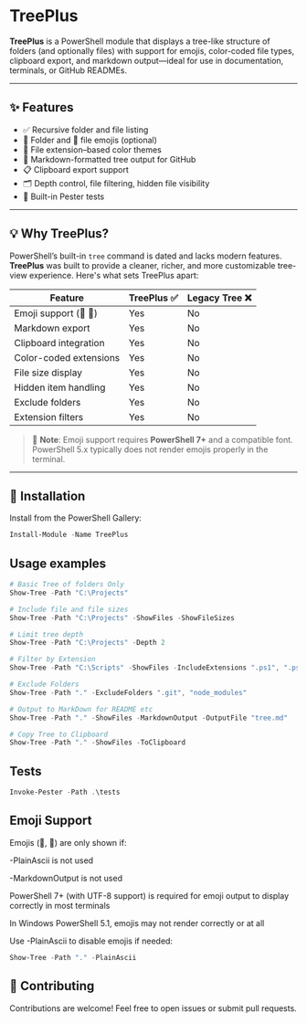 # TreePlus

**TreePlus** is a PowerShell module that displays a tree-like structure of folders (and optionally files) with support for emojis, color-coded file types, clipboard export, and markdown output—ideal for use in documentation, terminals, or GitHub READMEs.

---

## ✨ Features

- ✅ Recursive folder and file listing
- 📁 Folder and 📄 file emojis (optional)
- 🎨 File extension–based color themes
- 📄 Markdown-formatted tree output for GitHub
- 📋 Clipboard export support
- 🗂️ Depth control, file filtering, hidden file visibility
- 🧪 Built-in Pester tests

---

## 💡 Why TreePlus?

PowerShell’s built-in `tree` command is dated and lacks modern features. **TreePlus** was built to provide a cleaner, richer, and more customizable tree-view experience. Here's what sets TreePlus apart:

| Feature                | TreePlus ✅ | Legacy Tree ❌ |
|------------------------|-------------|----------------|
| Emoji support (📁 📄)   | Yes         | No             |
| Markdown export        | Yes         | No             |
| Clipboard integration  | Yes         | No             |
| Color-coded extensions | Yes         | No             |
| File size display      | Yes         | No             |
| Hidden item handling   | Yes         | No             |
| Exclude folders        | Yes         | No             |
| Extension filters      | Yes         | No             |

> 💬 **Note**: Emoji support requires **PowerShell 7+** and a compatible font. PowerShell 5.x typically does not render emojis properly in the terminal.

---

## 🚀 Installation

Install from the PowerShell Gallery:
```powershell
Install-Module -Name TreePlus
```

## Usage examples
```powershell
# Basic Tree of folders Only
Show-Tree -Path "C:\Projects"

# Include file and file sizes
Show-Tree -Path "C:\Projects" -ShowFiles -ShowFileSizes

# Limit tree depth
Show-Tree -Path "C:\Projects" -Depth 2

# Filter by Extension
Show-Tree -Path "C:\Scripts" -ShowFiles -IncludeExtensions ".ps1", ".psm1"

# Exclude Folders
Show-Tree -Path "." -ExcludeFolders ".git", "node_modules"

# Output to MarkDown for README etc
Show-Tree -Path "." -ShowFiles -MarkdownOutput -OutputFile "tree.md"

# Copy Tree to Clipboard
Show-Tree -Path "." -ShowFiles -ToClipboard

```

## Tests
```powershell
Invoke-Pester -Path .\tests
```

## Emoji Support

Emojis (📁, 📄) are only shown if:

-PlainAscii is not used

-MarkdownOutput is not used

PowerShell 7+ (with UTF-8 support) is required for emoji output to display correctly in most terminals

In Windows PowerShell 5.1, emojis may not render correctly or at all

Use -PlainAscii to disable emojis if needed:
```powershell
Show-Tree -Path "." -PlainAscii
```

## 🙌 Contributing
Contributions are welcome! Feel free to open issues or submit pull requests.

